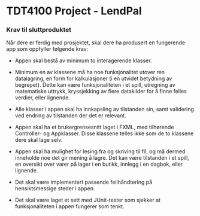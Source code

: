 # TDT4100 Project - LendPal



### Krav til sluttproduktet
Når dere er ferdig med prosjektet, skal dere ha produsert en fungerende app som oppfyller
følgende krav:

* Appen skal bestå av minimum to interagerende klasser.
 
* Minimum en av klassene må ha noe funksjonalitet utover ren datalagring, en form for
kalkulasjoner (i en utvidet betydning av begrepet). Dette kan være funksjonaliteten i et
spill, utregning av matematiske uttrykk, kryssjekking av flere datakilder for å finne felles
verdier, eller lignende.
 
* Alle klasser i appen skal ha innkapsling av tilstanden sin, samt validering ved endring av
tilstanden der det er relevant.
 
* Appen skal ha et brukergrensesnitt laget i FXML, med tilhørende Controller- og Appklasser. 
 Disse klassene telles ikke som de to klassene dere skal lage selv.
 
* Appen skal ha mulighet for lesing fra og skriving til fil, og må dermed inneholde noe det
gir mening å lagre. Det kan være tilstanden i et spill, en oversikt over varer på lager i en
butikk, innlegg i en dagbok, eller lignende.

* Det skal være implementert passende feilhåndtering på hensiktsmessige steder i appen.

* Det skal være laget et sett med JUnit-tester som sjekker at funksjonaliteten i appen fungerer
som tenkt.
